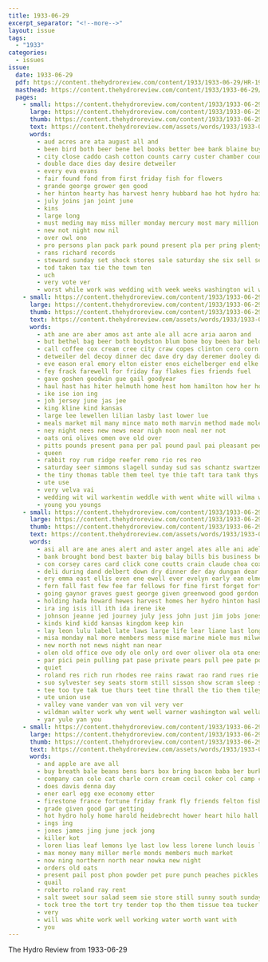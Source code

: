 ```yaml
---
title: 1933-06-29
excerpt_separator: "<!--more-->"
layout: issue
tags:
  - "1933"
categories:
  - issues
issue:
  date: 1933-06-29
  pdf: https://content.thehydroreview.com/content/1933/1933-06-29/HR-1933-06-29.pdf
  masthead: https://content.thehydroreview.com/content/1933/1933-06-29/masthead/HR-1933-06-29.jpg
  pages:
    - small: https://content.thehydroreview.com/content/1933/1933-06-29/small/HR-1933-06-29-01.jpg
      large: https://content.thehydroreview.com/content/1933/1933-06-29/large/HR-1933-06-29-01.jpg
      thumb: https://content.thehydroreview.com/content/1933/1933-06-29/thumbnails/HR-1933-06-29-01.jpg
      text: https://content.thehydroreview.com/assets/words/1933/1933-06-29/HR-1933-06-29-01.txt
      words:
        - aud acres are ata august all and
        - been bird both beer bene bel books better bee bank blaine buy boos but blank
        - city close caddo cash cotton counts carry custer chamber county class con colorado clyde collins clifford church
        - double dace dies day desire detweiler
        - every eva evans
        - fair found fond from first friday fish for flowers
        - grande george grower gen good
        - her hinton hearty has harvest henry hubbard hao hot hydro hai held high hater
        - july joins jan joint june
        - kins
        - large long
        - must meding may miss miller monday mercury most mary million mote more mou
        - new not night now nil
        - over owl ono
        - pro persons plan pack park pound present pla per pring plenty pagan pest proce payment
        - rans richard records
        - steward sunday set shock stores sale saturday she six sell second school story sou such
        - tod taken tax tie the town ten
        - uch
        - very vote ver
        - worst while work was wedding with week weeks washington wil wallace wish will wes working well williams wave
    - small: https://content.thehydroreview.com/content/1933/1933-06-29/small/HR-1933-06-29-02.jpg
      large: https://content.thehydroreview.com/content/1933/1933-06-29/large/HR-1933-06-29-02.jpg
      thumb: https://content.thehydroreview.com/content/1933/1933-06-29/thumbnails/HR-1933-06-29-02.jpg
      text: https://content.thehydroreview.com/assets/words/1933/1933-06-29/HR-1933-06-29-02.txt
      words:
        - ath ane are aber amos ast ante ale all acre aria aaron and
        - but bethel bag beer both boydston blum bone boy been bar below baby bill bik better basket brother boucher braly
        - call coffee cox cream cree city craw copes clinton cero corn church cua cains come can col canon
        - detweiler del decoy dinner dec dave dry day deremer dooley daughters daughter dense dewey dunaway dockery
        - eve eason eral emory elton eister enos eichelberger end elke elk ela even
        - fey frack farewell for friday fay flakes fies friends fuel
        - gave goshen goodwin gue gail goodyear
        - haul hast has hiter helmuth home hest hom hamilton how her hopewell hai harvest hobart heidebrecht hot hinton hydro howe had herndon
        - ike ise ion ing
        - joh jersey june jas jee
        - king kline kind kansas
        - large lee lewellen lilian lasby last lower lue
        - meals market mil many mince mato moth marvin method made mole monday mise miller may mino mis morning mauk
        - ney night nees new news near nigh noon neal ner not
        - oats oni olives omen ove old over
        - pitts pounds present pana per pal pound paul pai pleasant pee patterson pent plate
        - queen
        - rabbit roy rum ridge reefer remo rio res reo
        - saturday seer simmons slagell sunday sud sas schantz swartzendruber snow saving sharry sem sweet sunny set south sat smith slim summer siow special shock simpson sea sick sylvia stow suter sun sor see steward shanks sie seath supper sidney schuetz sullivan schrock staples safe
        - the tiny thomas table them teel tye thie taft tara tank thys
        - ute use
        - very velva vai
        - wedding wit wil warkentin weddle with went white will wilma while water wife wes week wheat was
        - young you youngs
    - small: https://content.thehydroreview.com/content/1933/1933-06-29/small/HR-1933-06-29-03.jpg
      large: https://content.thehydroreview.com/content/1933/1933-06-29/large/HR-1933-06-29-03.jpg
      thumb: https://content.thehydroreview.com/content/1933/1933-06-29/thumbnails/HR-1933-06-29-03.jpg
      text: https://content.thehydroreview.com/assets/words/1933/1933-06-29/HR-1933-06-29-03.txt
      words:
        - asi all are ane anes alert and aster angel ates alle ani adel acy amand age arie ace
        - bank brought bond best baxter big balay bills bis business beek ben bees benjamin bee buy but beh betty brother billy buck beer been breeze bins bethel bert better bottle born begin bill boa bible brands barnes brooks bore bae
        - con corsey cares card click cone coutts crain claude choa cox christine comes carl cream christian chester catching cote come chips city comer can cobb curnutt
        - deli during dand delbert down dry dinner der day dungan dear due doing date deal desire ditmore dent does
        - ery emma east ellis even ene ewell ever evelyn early ean elmer endl eno ent eldon excellent
        - fern fall fast few fee far fellows for fine first forget fort flower friday fallen fry from free fires frank fill
        - going gaynor graves guest george given greenwood good gordon gal grave graff gave goes
        - holding hada howard hewes harvest homes her hydro hinton haskins hem hae harold helps hundred heart had henry hin hop hoe hot home hands hark hon hom hafer hen harm house hopewell hamilton hone hey hier henke habe heal
        - ira ing isis ill ith ida irene ike
        - johnson jeanne jed journey july jess john just jim jobs jones june jon janet
        - kinds kind kidd kansas kingdom keep kin
        - lay leon lulu label late laws large life lear liane last longer land little light lok loving luey line
        - misa monday mal more members mess mise marine miele mus milwee men mut mille man most morning mailer matis might major made minor mia matter mills meck mire may miss mane
        - new north not news night nan near
        - olen old office ove ody ole only ord over oliver ola ota ones obi opal
        - par pici pein pulling pat pase private pears pull pee pate posh poort president pas prey pleasant pain peng payne pay porth per pent pro
        - quiet
        - roland res rich run rhodes ree rains rawat rao rand rues rie riek reno ray rans rogers rania reel roy rest roeker
        - suo sylvester sey seats storm still sisson show scram sleep sak sister scott she shall season service see sells schock seen sea supply son sails salts saturday saeed sad shower smit saben small sisk session seri sharp shoulders sie servos seas sack smith san shore sunday siri south stow
        - tee too tye tak tue thurs teet tine thrall the tio them tiley tate tax tah tho talk ton tess thomas team then try ten tam teo
        - ute union use
        - valley vane vander van von vil very ver
        - wildman walter work why went well warner washington wal welland wilson whip world wish wight will weather water weichel williams week with wheat was wells wilt weary wake way whight willard william weiland
        - yar yule yan you
    - small: https://content.thehydroreview.com/content/1933/1933-06-29/small/HR-1933-06-29-04.jpg
      large: https://content.thehydroreview.com/content/1933/1933-06-29/large/HR-1933-06-29-04.jpg
      thumb: https://content.thehydroreview.com/content/1933/1933-06-29/thumbnails/HR-1933-06-29-04.jpg
      text: https://content.thehydroreview.com/assets/words/1933/1933-06-29/HR-1933-06-29-04.txt
      words:
        - and apple are ave all
        - buy breath bale beans bens bars box bring bacon baba ber burkhalter bulk bie bride better big but best ball ben business bran bank butter
        - company can cole cat charle corn cream cecil coker col camp church coffee charles
        - does davis denna day
        - ener earl egg exe economy etter
        - firestone france fortune friday frank fly friends felton fish fire former frances for florida
        - grade given good gar getting
        - hot hydro holy home harold heidebrecht hower heart hilo hall holding hany heaton
        - ings ing
        - jones james jing june jock jong
        - killer kot
        - loren lias leaf lemons lye last low less lorene lunch louis look lard lambert
        - max money many miller merle monds members much market
        - now ning northern north near nowka new night
        - orders old oats
        - present pail post phon powder pet pure punch peaches pickles pot persons peck per pinto pou pound pop price pint pack
        - quail
        - roberto roland ray rent
        - salt sweet sour salad seem sie store still sunny south sunday subject soap story sugar save small short saturday sien supper see sea size seer sheets surplus sams
        - tock tree the tort try tender top tho them tissue tea tucker treat
        - very
        - will was white work well working water worth want with
        - you
---
```


The Hydro Review from 1933-06-29

<!--more-->

